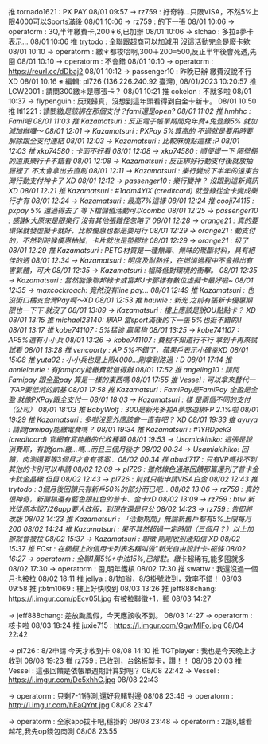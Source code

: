 推 tornado1621 : PX PAY 08/01 09:57
→ rz759       : 好奇特...只限VISA，不然5%上限4000可以Sports滿後 08/01 10:06
→ rz759       : 的下一張 08/01 10:06
→ operatorm   : 3Q,半年繳費卡,200＊6,已加辦 08/01 10:06
→ slchao      : 多拉a夢卡表示... 08/01 10:06
推 trytodo     : 全聯跟超商可以加減用 沒這活動完全是廢卡欸 08/01 10:10
→ operatorm   : 繳＊都梭哈啊,300＋200=500,反正半年後會死透,先囤 08/01 10:10
→ operatorm   : 不會錯 08/01 10:10
→ operatorm   : https://reurl.cc/dDbaj2 08/01 10:12
→ passenger10 : 昨晚已辦 繳費沒說不行XD 08/01 10:16
※ 編輯: pl726 (136.226.240.92 臺灣), 08/01/2023 10:20:57
推 LCW2001     : 請問300繳＊是哪張卡？ 08/01 10:21
推 cokelon     : 不就多啦 08/01 10:37
→ flypenguin  : 反璞歸真，沒想到這年頭看得到白金卡新卡。 08/01 10:50
推 ltl1221     : 請問繳*是該綁在那個支付？fami還是open? 08/01 11:02
推 hmhhc       : Fami吧 08/01 11:03
推 Kazamatsuri : 反正電子帳單期間免年費+免登錄5% 就加減加辦囉～ 08/01 12:01
→ Kazamatsuri : PXPay 5%算高的 不過就是要用時要解除跟全支付連結 08/01 12:03
→ Kazamatsuri : 比較麻煩點這樣 :P 08/01 12:03
推 xkp74580    : 卡面不好看 08/01 12:08
→ xkp74580    : 順便提一下 隔壁棚的遠東樂行卡不錯看 08/01 12:08
→ Kazamatsuri : 反正綁好行動支付後就放抽屜裡了 不太會拿出去直刷 08/01 12:11
→ Kazamatsuri : 樂行變成下半年的遠東台灣行動支付神卡了 XD 08/01 12:12
→ passenger10 : 樂行變神？ 沒跟到這新資訊XD 08/01 12:21
推 Kazamatsuri : #1adm4YiX (creditcard) 就登錄從全卡變成樂行才有 08/01 12:24
→ Kazamatsuri : 最高7%這樣 08/01 12:24
推 cooji74115  : pxpay 5% 還過得去了 等下檔儲值活動可以combo 08/01 12:25
→ passenger10 : 感謝k大原來是限樂行 沒有其他張難怪忽略了 08/01 12:28
→ orange21    : 真的要環保就發虛擬卡就好，比較優惠也都是要用行 08/01 12:29
→ orange21    : 動支付的，不然到時候優惠抽掉，卡片就也是塑膠垃 08/01 12:29
→ orange21    : 圾了 08/01 12:29
推 Kazamatsuri : PETG材質是一種無毒、無味的聚酯材料，具有絕佳的透 08/01 12:34
→ Kazamatsuri : 明度及耐熱性，在燃燒過程中不會排出有害氣體，可大 08/01 12:35
→ Kazamatsuri : 幅降低對環境的衝擊。 08/01 12:35
→ Kazamatsuri : 當然能像聯邦綠卡或富邦J卡那樣有數位虛擬卡最好啦~ 08/01 12:35
→ maxcockroach: 竟然沒有line pay… 08/01 12:49
推 Kazamatsuri : 也沒街口橘支台灣Pay啊～XD 08/01 12:53
推 hauwie      : 新光 之前有張新卡優惠期限也一下下 就沒了 08/01 13:09
→ Kazamatsuri : 樓上應該是說OU點點卡？ XD 08/01 13:15
推 michael23140: 綁AP 當sport滿後的下一張 5%也挺不錯的!! 08/01 13:17
推 kobe741107  : 5%猛诶 贏黑狗 08/01 13:25
→ kobe741107  : AP5%還有小小兵 08/01 13:26
→ kobe741107  : 費稅不知道行不行  拿到卡再來試試看 08/01 13:28
推 vencoorty   : AP 5%不錯了，蘋果戶表示小確幸XD 08/01 15:08
推 yuta02      : 小小兵也是上限4000…剛拿到路過：D 08/01 17:14
推 annielaurie : 有famipay能繳費就值得辦 08/01 17:52
推 angeling10  : 請問Famipay 跟全盈pay 算是一樣的東西嗎 08/01 17:55
推 Vessel      : 可以拿來替代一下AP要低消的凱基 08/01 17:58
推 Kazamatsuri : FamiPay是FamiPay 全盈是全盈 就像PXPay跟全支付一 08/01 18:03
→ Kazamatsuri : 樣 是兩個不同的支付（公司） 08/01 18:03
推 BabyWolf    : 300是新光多拉A夢悠遊綁FP 2.1%啦 08/01 19:29
推 Kazamatsuri : 多啦沒意外應該會一直有吧？ XD 08/01 19:33
推 ayuya       : 請問famipay能繳電費嗎？ 08/01 19:34
推 Kazamatsuri : #1YRDpek3 (creditcard) 官網有寫能繳的代收種類 08/01 19:53
→ Usamiakihiko: 這張是說消費耶，有說fami繳...嗎...而且三個月後才 08/02 00:34
→ Usamiakihiko: 回饋，肉測還要等3個月才會有答案... 08/02 00:34
推 abudi717    : 只有VP嗎找不到其他的卡別可以申請 08/02 12:09
→ pl726       : 雖然綠色通路回饋那篇還列了普卡金卡鈦金晶緻 但目 08/02 12:43
→ pl726       : 前就只能申請VISA白金 08/02 12:43
推 trytodo     : 3個月後回饋只有新戶50%的部分而已吧… 08/02 13:06
→ rz759       : 真的很神奇，新聞稿還有藍色跟紅色的普卡、金卡xD 08/02 13:09
→ rz759       : btw 新光從原本說7/26app要大改版，到現在還是只公 08/02 14:23
→ rz759       : 告即將改版 08/02 14:23
推 Kazamatsuri : 「活動期間」無論新舊戶都有5%上限每月200 08/02 14:24
推 Kazamatsuri : 果不其然超過一定時間（三個月？）以上加辦就會被拉 08/02 15:37
→ Kazamatsuri : 聯徵 剛剛收到通知信 XD 08/02 15:37
推 FCst        : 在網銀上的信用卡列表名稱叫做"新光自由設計卡-磁條 08/02 16:27
→ operatorm   : 全聯1萬5%+中油15%,已常駐。繳*卡超稀有,能多囤就多 08/02 17:30
→ operatorm   : 囤,明年鐵槓 08/02 17:30
推 swattw      : 我還沒過一個月也被拉 08/02 18:11
推 jellya      : 8/1加辦，8/3掛號收到，效率不錯！ 08/03 09:58
推 jtbtm1069   : 樓上好快收到 08/03 13:26
推 jeff888chang: https://i.imgur.com/pEcv05l.jpg 有被拉聯徵+1，郵 08/03 14:27

→ jeff888chang: 差放颱風假，今天應該收不到。 08/03 14:27
→ operatorm   : 核卡啦 08/03 18:24
推 juxie715    : https://i.imgur.com/GgwMlFo.jpg 08/04 22:42

→ pl726       : 8/2申請 今天才收到卡 08/08 14:10
推 TGTplayer   : 我也是今天晚上才收到 08/08 19:23
推 rz759       : 已收到，台銘板製卡，讚！！ 08/08 20:03
推 Vessel      : 這張回饋是依帳單週期計算對吧？ 08/08 22:42
→ Vessel      : https://i.imgur.com/Dc5xhhG.jpg 08/08 22:43

→ operatorm   : 只剩7-11待測,還好我賭對邊 08/08 23:46
→ operatorm   : http://i.imgur.com/hEaQYnt.jpg 08/08 23:47

→ operatorm   : 全家app拔卡吧,穩掛的 08/08 23:48
→ operatorm   : 2跟8,越看越花,我先op錢包肉測 08/08 23:55
